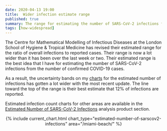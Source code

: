 ```yaml
---
date: 2020-04-13 19:00
title:  Wider infection estimate range
published: true
summary: The range for estimating the number of SARS-CoV-2 infections from the number of COVID-19 infections has changed.
tags: [how-widespread]
---
```


The Centre for Mathematical Modelling of Infectious Diseases at the London School of Hygiene & Tropical Medicine has revised their estimated range for the ratio of overall infections to reported cases. Their range is now a lot wider than it has been over the last week or two. Their estimated range is the best idea that I have for estimating the number of SARS-CoV-2 infections from the number of confirmed COVID-19 cases.

As a result, the uncertainty bands on my [charts](/visualizations/current_estimated-number-of-sarscov2-infections/current.html) for the estimated number of infections has gotten a lot wider with the most recent update. The line toward the top of the range is their best estimate that 12% of infections are reported.

Estimated infection count charts for other areas are available in the
[Estimated Number of SARS-CoV-2 Infections](/visualizations/current_estimated-number-of-sarscov2-infections/)
analysis product section.

<center>
{% include current_chart.html chart_type="estimated-number-of-sarscov2-infections" area="/miami-beach/" %}
</center>

